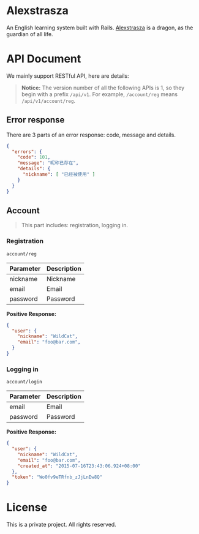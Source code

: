 # Alexstrasza

An English learning system built with Rails.
[Alexstrasza](http://wowwiki.wikia.com/Alexstrasza) is a dragon, as the guardian of all life.

# API Document

We mainly support RESTful API, here are details:

> **Notice:** The version number of all the following APIs is 1, so they begin with a prefix `/api/v1`. For example, `/account/reg` means `/api/v1/account/reg`.

## Error response

There are 3 parts of an error response: code, message and details. 
 
```json
{  
  "errors": {
    "code": 101,  
    "message": "昵称已存在",
    "details": {
      "nickname": [ "已经被使用" ]
    }
  }
}
```

## Account

> This part includes: registration, logging in.

### Registration

```
account/reg
```
Parameter|Description
---|---
nickname|Nickname
email|Email
password|Password

**Positive Response:**

```json
{
  "user": {
    "nickname": "WildCat",
    "email": "foo@bar.com",
  }
}
```

### Logging in

```
account/login
```
Parameter|Description
---|---
email|Email
password|Password

**Positive Response:**

```json
{
  "user": {
    "nickname": "WildCat",
    "email": "foo@bar.com",
    "created_at": "2015-07-16T23:43:06.924+08:00"
  },
  "token": "Wo0fv9eTRfnb_zJjLnEw8Q"
}
```

# License

This is a private project. All rights reserved.